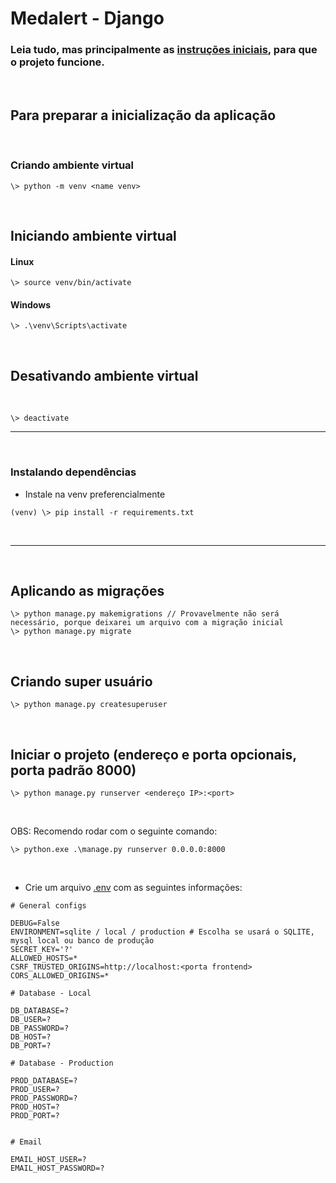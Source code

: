 # Medalert - Django

### Leia tudo, mas principalmente as [instruções iniciais](#preparacao), para que o projeto funcione.

<br>

<h2 id="preparacao"> Para preparar a inicialização da aplicação</h2>

<br>

### Criando ambiente virtual

```
\> python -m venv <name venv>
```

<br>

## Iniciando ambiente virtual

#### Linux

```
\> source venv/bin/activate
```

#### Windows

```
\> .\venv\Scripts\activate
```

<br>

## Desativando ambiente virtual

<br>

```
\> deactivate
```

---

<br>

### Instalando dependências
- Instale na venv preferencialmente

```
(venv) \> pip install -r requirements.txt
```
<br>

---

<br>


## Aplicando as migrações

```
\> python manage.py makemigrations // Provavelmente não será necessário, porque deixarei um arquivo com a migração inicial
\> python manage.py migrate
```

<br>

## Criando super usuário

```
\> python manage.py createsuperuser
```

<br>

## Iniciar o projeto (endereço e porta opcionais, porta padrão 8000)


```
\> python manage.py runserver <endereço IP>:<port>
```

<br>

OBS: Recomendo rodar com o seguinte comando:

```
\> python.exe .\manage.py runserver 0.0.0.0:8000
```

<br>

- Crie um arquivo [.env](/.env) com as seguintes informações:

```
# General configs

DEBUG=False
ENVIRONMENT=sqlite / local / production # Escolha se usará o SQLITE, mysql local ou banco de produção
SECRET_KEY='?'
ALLOWED_HOSTS=*
CSRF_TRUSTED_ORIGINS=http://localhost:<porta frontend>
CORS_ALLOWED_ORIGINS=*

# Database - Local

DB_DATABASE=?
DB_USER=?
DB_PASSWORD=?
DB_HOST=?
DB_PORT=?

# Database - Production

PROD_DATABASE=?
PROD_USER=?
PROD_PASSWORD=?
PROD_HOST=?
PROD_PORT=?


# Email

EMAIL_HOST_USER=?
EMAIL_HOST_PASSWORD=?
```